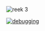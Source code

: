 ![reek 3](img/reek_3.png)


[![debugging](img/debugging.png)](https://twitter.com/fortes/status/399339918213652480)

